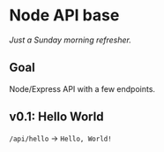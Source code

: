 # Node API base

_Just a Sunday morning refresher._

## Goal

Node/Express API with a few endpoints.

## v0.1: Hello World

`/api/hello` -> `Hello, World!`
